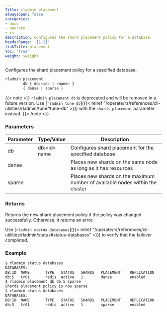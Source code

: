```yaml
---
Title: rladmin placement
alwaysopen: false
categories:
- docs
- operate
- rs
description: Configures the shard placement policy for a database.
headerRange: '[1-2]'
linkTitle: placement
toc: 'true'
weight: $weight
---
```


Configures the shard placement policy for a specified database.

``` sh
rladmin placement
        db { db:<id> | <name> }
        { dense | sparse }
```

{{< note >}}
`rladmin placement db` is deprecated and will be removed in a future version. Use [`rladmin tune db`]({{< relref "/operate/rs/references/cli-utilities/rladmin/tune#tune-db" >}}) with the `shards_placement` parameter instead.
{{< /note >}}

### Parameters

| Parameter | Type/Value                     | Description                                                                                   |
|-----------|--------------------------------|-----------------------------------------------------------------------------------------------|
| db        | db:\<id\><br /> name           | Configures shard placement for the specified database                                         |
| dense     |                                | Places new shards on the same node as long as it has resources                                |
| sparse    |                                | Places new shards on the maximum number of available nodes within the cluster                 |

### Returns

Returns the new shard placement policy if the policy was changed successfully. Otherwise, it returns an error.

Use [`rladmin status databases`]({{< relref "/operate/rs/references/cli-utilities/rladmin/status#status-databases" >}}) to verify that the failover completed.

### Example

``` sh
$ rladmin status databases
DATABASES:
DB:ID  NAME       TYPE   STATUS   SHARDS   PLACEMENT    REPLICATION    PERSISTENCE    ENDPOINT                                
db:5   tr01       redis  active   1        dense        enabled        aof            redis-12000.cluster.local:12000         
$ rladmin placement db db:5 sparse
Shards placement policy is now sparse
$ rladmin status databases
DATABASES:
DB:ID  NAME       TYPE   STATUS   SHARDS   PLACEMENT    REPLICATION    PERSISTENCE    ENDPOINT                                
db:5   tr01       redis  active   1        sparse       enabled        aof            redis-12000.cluster.local:12000         
```
